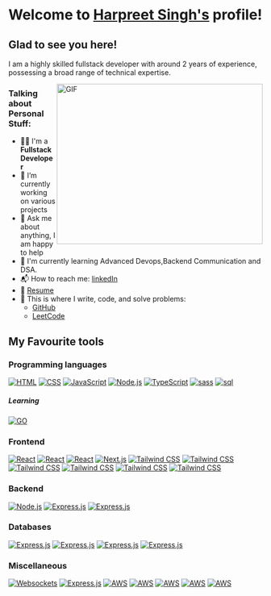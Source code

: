  <h1>Welcome to <a href="https://github.com/harpreetsinghsandhu021">Harpreet Singh's</a> profile!</h1>
    
 <!-- Add social icons here -->

   <h2>Glad to see you here! &nbsp;</h2>
    
 <p>I am a highly skilled fullstack developer with around 2 years of experience, possessing a broad range of technical expertise.</p>
    
   <img align="right" alt="GIF" src="https://github.com/harpreetsinghsandhu021/harpreetsinghsandhu021/blob/main/coding.gif?raw=true" width="408" height="318" />
    
 <h3>Talking about Personal Stuff:</h3>
    <ul>
        <li>👨‍🎓 I'm a <strong>Fullstack Developer</strong></li>
        <li>🔭 I’m currently working on various projects</li>
        <li>💬 Ask me about anything, I am happy to help</li>
        <li>🌱 I'm currently learning Advanced Devops,Backend Communication and DSA.</li>
        <li>📬 How to reach me: <a href="https://www.linkedin.com/in/harpreet-singh-96717025b/">linkedIn</a></li>
        <li>📝 <a href="./Harpreet-Singh.pdf">Resume</a></li>
        <li>💪 This is where I write, code, and solve problems:
            <ul>
                <li><a href="https://github.com/harpreetsinghsandhu021">GitHub</a></li>
                <li><a href="https://leetcode.com/u/harpreetsinghsandhu021/">LeetCode</a></li>
            </ul>
        </li>
    </ul>
    <h2>My Favourite tools</h2>

<h3>Programming languages</h3>
<p>
    <a href="#"><img alt="HTML" src="https://img.shields.io/badge/html5-%23E34F26.svg?style=for-the-badge&logo=html5&logoColor=white"></a>
    <a href="#"><img alt="CSS" src="https://img.shields.io/badge/css3-%231572B6.svg?style=for-the-badge&logo=css3&logoColor=white"></a>
    <a href="#"><img alt="JavaScript" src="https://img.shields.io/badge/javascript-%23323330.svg?style=for-the-badge&logo=javascript&logoColor=%23F7DF1E"></a>
    <a href="#"><img alt="Node.js" src="https://img.shields.io/badge/node.js-6DA55F?style=for-the-badge&logo=node.js&logoColor=white"></a>
    <a href="#"><img alt="TypeScript" src="https://img.shields.io/badge/typescript-%23007ACC.svg?style=for-the-badge&logo=typescript&logoColor=white"></a>
<!--     wds -->
   <a href="#"><img alt="sass" src="https://img.shields.io/badge/SASS-hotpink.svg?style=for-the-badge&logo=SASS&logoColor=white"></a>
   <a href="#"><img alt="sql" src="https://camo.githubusercontent.com/be290bd9f3de3c77182a149964a99063b4ea213c2cc662616beb63674ffb265a/68747470733a2f2f637573746f6d2d69636f6e2d6261646765732e6865726f6b756170702e636f6d2f62616467652f53514c2d3032354538432e7376673f6c6f676f3d6461746162617365266c6f676f436f6c6f723d7768697465"></a>

   <h5>Learning</h5>
    <a href="#"><img alt="GO" src="https://img.shields.io/badge/go-%2300ADD8.svg?style=for-the-badge&logo=go&logoColor=white"></a>
</p>

<h3>Frontend</h3>
<p>
    <a href="#"><img alt="React" src="https://img.shields.io/badge/react-%2320232a.svg?style=for-the-badge&logo=react&logoColor=%2361DAFB"></a>
      <a href="#"><img alt="React" src="https://img.shields.io/badge/React_Router-CA4245?style=for-the-badge&logo=react-router&logoColor=white"></a>
      <a href="#"><img alt="React" src="https://img.shields.io/badge/redux-%23593d88.svg?style=for-the-badge&logo=redux&logoColor=white"></a>
    <a href="#"><img alt="Next.js" src="https://img.shields.io/badge/Next-black?style=for-the-badge&logo=next.js&logoColor=white"></a>
    <a href="#"><img alt="Tailwind CSS" src="https://img.shields.io/badge/tailwindcss-%2338B2AC.svg?style=for-the-badge&logo=tailwind-css&logoColor=white"></a>
    <a href="#"><img alt="Tailwind CSS" src="https://img.shields.io/badge/Recoil-3578E5.svg?style=for-the-badge&logo=Recoil&logoColor=white"></a>
    <a href="#"><img alt="Tailwind CSS" src="https://img.shields.io/badge/Vite-646CFF.svg?style=for-the-badge&logo=Vite&logoColor=white"></a>
    <a href="#"><img alt="Tailwind CSS" src="https://img.shields.io/badge/Turborepo-EF4444.svg?style=for-the-badge&logo=Turborepo&logoColor=white"></a>
    <a href="#"><img alt="Tailwind CSS" src="https://img.shields.io/badge/Prisma-2D3748.svg?style=for-the-badge&logo=Prisma&logoColor=white"></a>
    <a href="#"><img alt="Tailwind CSS" src="https://img.shields.io/badge/green%20sock-88CE02?style=for-the-badge&logo=greensock&logoColor=white"></a>
   
  
</p>

<h3>Backend</h3>
<p>
    <a href="#"><img alt="Node.js" src="https://img.shields.io/badge/Node.js-5FA04E.svg?style=for-the-badge&logo=nodedotjs&logoColor=white"></a>
    <a href="#"><img alt="Express.js" src="https://img.shields.io/badge/Express-000000.svg?style=for-the-badge&logo=Express&logoColor=white"></a>
    <a href="#"><img alt="Express.js" src="https://img.shields.io/badge/Hono-E36002.svg?style=for-the-badge&logo=Hono&logoColor=white"></a>
  
  
</p>

<h3>Databases</h3>
<p>
    <a href="#"><img alt="Express.js" src="https://img.shields.io/badge/mysql-4479A1.svg?style=for-the-badge&logo=mysql&logoColor=white"></a>
    <a href="#"><img alt="Express.js" src="https://img.shields.io/badge/PostgreSQL-4169E1.svg?style=for-the-badge&logo=PostgreSQL&logoColor=white"></a>
      <a href="#"><img alt="Express.js" src="https://img.shields.io/badge/MongoDB-%234ea94b.svg?style=for-the-badge&logo=mongodb&logoColor=white"></a>
    <a href="#"><img alt="Express.js" src="https://img.shields.io/badge/firebase-a08021?style=for-the-badge&logo=firebase&logoColor=ffcd34"></a>

</p>

<h3>Miscellaneous</h3>
<p>
    <a href="#"><img alt="Websockets" src="https://img.shields.io/badge/Socket.io-black?style=for-the-badge&logo=socket.io&badgeColor=010101"></a>
   <a href="#"><img alt="Express.js" src="https://img.shields.io/badge/Docker-2496ED.svg?style=for-the-badge&logo=Docker&logoColor=white"></a>
    <a href="#"><img alt="AWS" src="https://img.shields.io/badge/Amazon%20AWS-232F3E.svg?style=for-the-badge&logo=Amazon-AWS&logoColor=white"></a>
    <a href="#"><img alt="AWS" src="https://img.shields.io/badge/Serverless-FD5750.svg?style=for-the-badge&logo=Serverless&logoColor=white"></a>
    <a href="#"><img alt="AWS" src="https://img.shields.io/badge/Redis-DC382D.svg?style=for-the-badge&logo=Redis&logoColor=white"></a>
    <a href="#"><img alt="AWS" src="https://img.shields.io/badge/OpenAPI%20Initiative-6BA539.svg?style=for-the-badge&logo=OpenAPI-Initiative&logoColor=white"></a>
    <a href="#"><img alt="AWS" src="https://img.shields.io/badge/Swagger-85EA2D.svg?style=for-the-badge&logo=Swagger&logoColor=black"></a>

</p>
